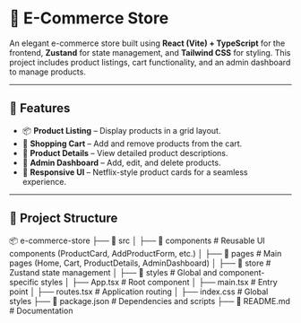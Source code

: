 # 🛒 E-Commerce Store

An elegant e-commerce store built using **React (Vite) + TypeScript** for the frontend, **Zustand** for state management, and **Tailwind CSS** for styling. This project includes product listings, cart functionality, and an admin dashboard to manage products.

---

## 🚀 Features

- 📦 **Product Listing** – Display products in a grid layout.
- 🛒 **Shopping Cart** – Add and remove products from the cart.
- 🏪 **Product Details** – View detailed product descriptions.
- 🔑 **Admin Dashboard** – Add, edit, and delete products.
- 🎨 **Responsive UI** – Netflix-style product cards for a seamless experience.

---

## 📂 Project Structure

📦 e-commerce-store ├── 📁 src │ ├── 📁 components # Reusable UI components (ProductCard, AddProductForm, etc.) │ ├── 📁 pages # Main pages (Home, Cart, ProductDetails, AdminDashboard) │ ├── 📁 store # Zustand state management │ ├── 📁 styles # Global and component-specific styles │ ├── App.tsx # Root component │ ├── main.tsx # Entry point │ ├── routes.tsx # Application routing │ ├── index.css # Global styles ├── 📜 package.json # Dependencies and scripts ├── 📜 README.md # Documentation